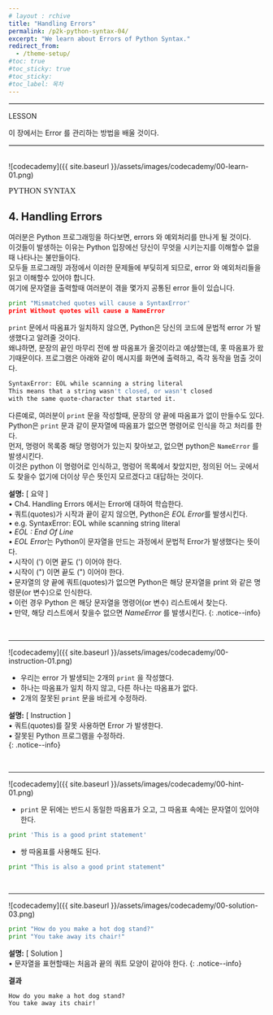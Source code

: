 ```yaml
---
# layout : rchive
title: "Handling Errors"
permalink: /p2k-python-syntax-04/
excerpt: "We learn about Errors of Python Syntax."
redirect_from:
  - /theme-setup/
#toc: true
#toc_sticky: true
#toc_sticky:
#toc_label: 목차
---
```


  
   
<hr style="border: solid 1px #dddddd ;">    
LESSON    

이 장에서는 Error 를 관리하는 방법을 배울 것이다.    

<hr style="border: solid 1px #dddddd ;">    
<br>
![codecademy]({{ site.baseurl }}/assets/images/codecademy/00-learn-01.png)    

<font size="3"  face="돋움">PYTHON SYNTAX</font> 
## 4. Handling Errors    

여러분은 Python 프로그래밍을 하다보면, errors 와 예외처리를 만나게 될 것이다.     
이것들이 발생하는 이유는 Python 입장에선 당신이 무엇을 시키는지를 이해할수 없을때 나타나는 불만들이다.    
모두들 프로그래밍 과정에서 이러한 문제들에 부딪히게 되므로, error 와 예외처리들을 읽고 이해할수 있어야 합니다.    
여기에 문자열을 출력할때 여러분이 겪을 몇가지 공통된 error 들이 있습니다. 


```python
print "Mismatched quotes will cause a SyntaxError'
print Without quotes will cause a NameError
```

`print` 문에서 따옴표가 일치하지 않으면, Python은 당신의 코드에 문법적 error 가 발생했다고 알려줄 것이다.    
왜냐하면, 문장의 끝인 마무리 전에 쌍 따옴표가 올것이라고 예상했는데, 홋 따옴표가 왔기때문이다. 프로그램은 아래와 같이 메시지를 화면에 출력하고, 즉각 동작을 멈출 것이다.    

```bash
SyntaxError: EOL while scanning a string literal
This means that a string wasn't closed, or wasn't closed 
with the same quote-character that started it.
```

다른예로, 여러분이 `print` 문을 작성할때, 문장의 양 끝에 따옴표가 없이 만들수도 있다.      
Python은 `print` 문과 같이 문자열에 따옴표가 없으면 명령어로 인식을 하고 처리를 한다.     
먼저, 명령어 목록중 해당 명령어가 있는지 찾아보고, 없으면 python은 `NameError` 를 발생시킨다.    
이것은 python 이 명령어로 인식하고, 명렁어 목록에서 찾았지만, 정의된 어느 곳에서도 찾을수 없기에 더이상 무슨 뜻인지 모르겠다고 대답하는 것이다.    


**설명:** [ 요약 ]        
• Ch4. Handling Errors 에서는 Error에 대하여 학습한다.     
• 쿼트(quotes)가 시작과 끝이 같지 않으면, Python은 *EOL Error*를 발생시킨다.   
• e.g. SyntaxError: EOL while scanning string literal    
• *EOL : End Of Line*  
• *EOL Error*는 Python이 문자열을 만드는 과정에서 문법적 Error가 발생했다는 뜻이다.    
• 시작이 (') 이면 끝도 (') 이어야 한다.    
• 시작이 (") 이면 끝도 (") 이어야 한다.     
• 문자열의 양 끝에 쿼트(quotes)가 없으면 Python은 해당 문자열을 print 와 같은 명령문(or 변수)으로 인식한다.    
• 이런 경우 Python 은 해당 문자열을 명령어(or 변수) 리스트에서 찾는다.    
• 만약, 해당 리스트에서 찾을수 없으면 *NameError* 를 발생시킨다.
{: .notice--info}


<br>
<hr/>


![codecademy]({{ site.baseurl }}/assets/images/codecademy/00-instruction-01.png)    

* 우리는 error 가 발생되는 2개의 `print` 을 작성했다.       
* 하나는 따옴표가 일치 하지 않고, 다른 하나는 따옴표가 없다.   
* 2개의 잘못된 `print` 문을 바르게 수정하라.     

**설명:** [ Instruction ]    
• 쿼트(quotes)를 잘못 사용하면 Error 가 발생한다.    
• 잘못된 Python 프로그램을 수정하라.  
{: .notice--info}


<br>
<hr/>


![codecademy]({{ site.baseurl }}/assets/images/codecademy/00-hint-01.png)    

* `print` 문 뒤에는 반드시 동일한 따옴표가 오고, 그 따옴표 속에는 문자열이 있어야 한다.   

```python
print 'This is a good print statement'
```   

* 쌍 따옴표를 사용해도 된다.    

```python
print "This is also a good print statement"
```

<p style="page-break-before: always;"></p>     
<br>
<hr/>

![codecademy]({{ site.baseurl }}/assets/images/codecademy/00-solution-03.png)    


```python
print "How do you make a hot dog stand?"
print "You take away its chair!"
```


**설명:** [ Solution ]     
• 문자열을 표현할때는 처음과 끝의 쿼트 모양이 같아야 한다.
{: .notice--info}


**결과**     
``` 
How do you make a hot dog stand?
You take away its chair!
```   
